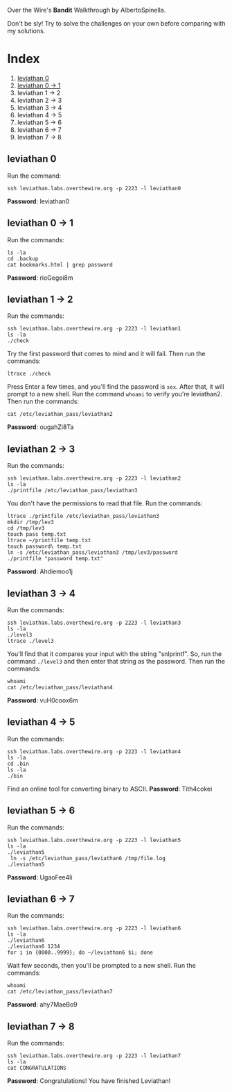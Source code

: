 ﻿﻿Over the Wire's **Bandit** Walkthrough by AlbertoSpinella.

Don't be sly! Try to solve the challenges on your own before comparing with my solutions.

# Index
1. [leviathan 0](https://github.com/AlbertoSpinella/over-the-wire-leviathan#leviathan-0)
2. [leviathan 0 -> 1](https://github.com/AlbertoSpinella/over-the-wire-leviathan#leviathan-0---1)
3. leviathan 1 -> 2
4. leviathan 2 -> 3
5. leviathan 3 -> 4
6. leviathan 4 -> 5
7. leviathan 5 -> 6
8. leviathan 6 -> 7
9. leviathan 7 -> 8

## leviathan 0
Run the command:
```
ssh leviathan.labs.overthewire.org -p 2223 -l leviathan0
```
**Password**: leviathan0

## leviathan 0 -> 1
Run the commands:
```
ls -la
cd .backup
cat bookmarks.html | grep password
```
**Password**: rioGegei8m

## leviathan 1 -> 2
Run the commands:
```
ssh leviathan.labs.overthewire.org -p 2223 -l leviathan1
ls -la
./check
```
Try the first password that comes to mind and it will fail.
Then run the commands:
```
ltrace ./check
```
Press Enter a few times, and you'll find the password is `sex`.
After that, it will prompt to a new shell.
Run the command ``` whoami ``` to verify you're leviathan2.
Then run the commands:
```
cat /etc/leviathan_pass/leviathan2
```
**Password**: ougahZi8Ta

## leviathan 2 -> 3
Run the commands: 
```
ssh leviathan.labs.overthewire.org -p 2223 -l leviathan2
ls -la
./printfile /etc/leviathan_pass/leviathan3
```
You don't have the permissions to read that file.
Run the commands:
```
ltrace ./printfile /etc/leviathan_pass/leviathan3
mkdir /tmp/lev3
cd /tmp/lev3
touch pass temp.txt
ltrace ~/printfile temp.txt
touch password\ temp.txt
ln -s /etc/leviathan_pass/leviathan3 /tmp/lev3/password
./printfile "password temp.txt"
```
**Password**: Ahdiemoo1j

## leviathan 3 -> 4
Run the commands: 
```
ssh leviathan.labs.overthewire.org -p 2223 -l leviathan3
ls -la
./level3
ltrace ./level3
```
You'll find that it compares your input with the string "snlprintf". So, run the command `./level3` and then enter that string as the password.
Then run the commands:
```
whoami
cat /etc/leviathan_pass/leviathan4
```
**Password**: vuH0coox6m

## leviathan 4 -> 5
Run the commands:
```
ssh leviathan.labs.overthewire.org -p 2223 -l leviathan4
ls -la
cd .bin
ls -la
./bin
```
Find an online tool for converting binary to ASCII.
**Password**: Tith4cokei

## leviathan 5 -> 6
Run the commands:
```
ssh leviathan.labs.overthewire.org -p 2223 -l leviathan5
ls -la
./leviathan5
 ln -s /etc/leviathan_pass/leviathan6 /tmp/file.log
./leviathan5
```
**Password**: UgaoFee4li

## leviathan 6 -> 7
Run the commands:
```
ssh leviathan.labs.overthewire.org -p 2223 -l leviathan6
ls -la
./leviathan6
./leviathan6 1234
for i in {0000..9999}; do ~/leviathan6 $i; done
```
Wait few seconds, then you'll be prompted to a new shell.
Run the commands:
```
whoami
cat /etc/leviathan_pass/leviathan7
```
**Password**: ahy7MaeBo9

## leviathan 7 -> 8
Run the commands:
```
ssh leviathan.labs.overthewire.org -p 2223 -l leviathan7
ls -la
cat CONGRATULATIONS
```
**Password**: Congratulations! You have finished Leviathan!

